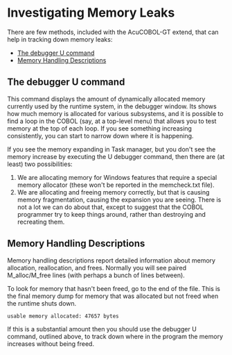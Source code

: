 # Investigating Memory Leaks

There are few methods, included with the AcuCOBOL-GT extend, that can help in tracking down memory leaks:

- [The debugger U command](https://bit.ly/2TKTDqr) 
- [Memory Handling Descriptions](https://bit.ly/3nDb6LN)

## The debugger U command
This command displays the amount of dynamically allocated memory currently used by the runtime system, in the debugger window. Its shows how much memory is allocated for various subsystems, and it is possible to find a loop in the COBOL (say, at a top-level menu) that allows you to test memory at the top of each loop. If you see something increasing consistently, you can start to narrow down where it is happening.  

If you see the memory expanding in Task manager, but you don't see the memory increase by executing the U debugger command, then there are (at least) two possibilities:

1. We are allocating memory for Windows features that require a special memory allocator (these won't be reported in the memcheck.txt file).
2. We are allocating and freeing memory correctly, but that is causing memory fragmentation, causing the expansion you are seeing. There is not a lot we can do about that, except to suggest that the COBOL programmer try to keep things around, rather than destroying and recreating them.

## Memory Handling Descriptions
Memory handling descriptions report detailed information about memory allocation, reallocation, and frees. Normally you will see paired M_alloc/M_free lines (with perhaps a bunch of lines between).  

To look for memory that hasn't been freed, go to the end of the file. This is the final memory dump for memory that was allocated but not freed when the runtime shuts down.    
```
usable memory allocated: 47657 bytes
```
If this is a substantial amount then you should use the debugger U command, outlined above, to track down where in the program the memory increases without being freed.